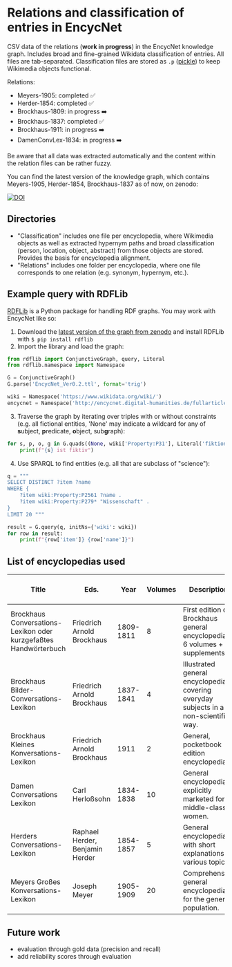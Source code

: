# Relations and classification of entries in EncycNet
CSV data of the relations (**work in progress**) in the EncycNet knowledge graph. Includes broad and fine-grained Wikidata classification of entries. All files are tab-separated. Classification files are stored as `.p` ([pickle](https://wiki.python.org/moin/UsingPickle)) to keep Wikimedia objects functional.

Relations:

+ Meyers-1905: completed :white_check_mark:
+ Herder-1854: completed :white_check_mark:
+ Brockhaus-1809: in progress :arrow_right:
+ Brockhaus-1837: completed :white_check_mark:
+ Brockhaus-1911: in progress :arrow_right:
+ DamenConvLex-1834: in progress :arrow_right:

Be aware that all data was extracted automatically and the content within the relation files can be rather fuzzy.

You can find the latest version of the knowledge graph, which contains Meyers-1905, Herder-1854, Brockhaus-1837 as of now, on zenodo:

[![DOI](https://zenodo.org/badge/doi/10.5281/zenodo.10219192.svg)](http://dx.doi.org/10.5281/zenodo.10219192)

## Directories
* "Classification" includes one file per encyclopedia, where Wikimedia objects as well as extracted hypernym paths and broad classification (person, location, object, abstract) from those objects are stored. Provides the basis for encyclopedia alignment.
* "Relations" includes one folder per encyclopedia, where one file corresponds to one relation (e.g. synonym, hypernym, etc.).

## Example query with RDFLib
[RDFLib](https://rdflib.readthedocs.io/en/stable/) is a Python package for handling RDF graphs. You may work with EncycNet like so:
1. Download the [latest version of the graph from zenodo](http://dx.doi.org/10.5281/zenodo.10219192) and install RDFLib with
`$ pip install rdflib`
2. Import the library and load the graph:
```python 
from rdflib import ConjunctiveGraph, query, Literal
from rdflib.namespace import Namespace

G = ConjunctiveGraph()
G.parse('EncycNet_Ver0.2.ttl', format='trig')

wiki = Namespace('https://www.wikidata.org/wiki/')
encycnet = Namespace('http://encycnet.digital-humanities.de/fullarticle.html?articleID=')
```
3. Traverse the graph by iterating over triples with or without constraints (e.g. all fictional entities, 'None' may indicate a wildcard for any of **s**ubject, **p**redicate, **o**bject, sub**g**raph):
```python 
for s, p, o, g in G.quads((None, wiki['Property:P31'], Literal('fiktionale Entität'))):
    print(f"{s} ist fiktiv")
```
4. Use SPARQL to find entities (e.g. all that are subclass of "science"):
```python 
q = """
SELECT DISTINCT ?item ?name
WHERE {
    ?item wiki:Property:P2561 ?name .
    ?item wiki:Property:P279* "Wissenschaft" .
} 
LIMIT 20 """

result = G.query(q, initNs={'wiki': wiki})
for row in result:
    print(f"{row['item']} {row['name']}")
```

## List of encyclopedias used

| Title                                                                    | Eds.                                      | Year      | Volumes | Description                                                                                                       | Number of entries | Number of tokens |
|--------------------------------------------------------------------------|-------------------------------------------|-----------|---------|-------------------------------------------------------------------------------------------------------------------|-------------------|------------------|
| Brockhaus Conversations-Lexikon oder kurzgefaßtes Handwörterbuch         | Friedrich Arnold Brockhaus                | 1809-1811 | 8       | First edition of Brockhaus general encyclopedia: 6 volumes + 2 supplements.                                                | 6,960             | 1,186,000        |
| Brockhaus Bilder-Conversations-Lexikon                                   | Friedrich Arnold Brockhaus                | 1837-1841 | 4       | Illustrated general encyclopedia covering everyday subjects in a non-scientific way.                              | 7,049             | 2,604,000        |
| Brockhaus Kleines Konversations-Lexikon                                  | Friedrich Arnold Brockhaus                | 1911      | 2       | General, pocketbook edition encyclopedia.                                                                         | 82,780            | 2,434,000        |
| Damen Conversations Lexikon                                              | Carl Herloßsohn                           | 1834-1838 | 10      | General encyclopedia explicitly marketed for middle-class women.                                                  | 7,099             | 1,461,000        |
| Herders Conversations-Lexikon                                            | Raphael Herder, Benjamin Herder           | 1854-1857 | 5       | General encyclopedia with short explanations of various topics.                                                   | 39,755            | 2,256,000        |
| Meyers Großes Konversations-Lexikon                                      | Joseph Meyer                              | 1905-1909 | 20      | Comprehensive general encyclopedia  for the general population.                                                   | 156,264           | 17,437,000       |

## Future work
* evaluation through gold data (precision and recall)
* add reliability scores through evaluation
